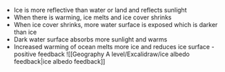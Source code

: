 - Ice is more reflective than water or land and reflects sunlight
- When there is warming, ice melts and ice cover shrinks
- When ice cover shrinks, more water surface is exposed which is darker than ice
- Dark water surface absorbs more sunlight and warms
- Increased warming of ocean melts more ice and reduces ice surface - positive feedback
![[Geography A level/Excalidraw/ice albedo feedback|ice albedo feedback]]